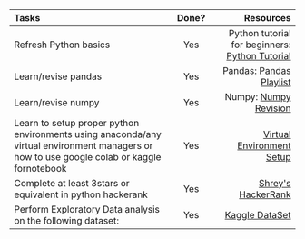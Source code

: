 |    Tasks    |    Done?    |       Resources       |
| :---        |    :----:   |              ---:     |
|Refresh Python basics|	  Yes|     Python tutorial for beginners:   [Python Tutorial](https://www.youtube.com/watchv=rfscVS0vtbw&feature=youtu.beab_channel=freeCodeCamp.org)    |
|Learn/revise pandas|	      Yes	|    Pandas: [Pandas Playlist](https://www.youtube.com/playlist?list=PL-osiE80TeTsWmV9i9c58mdDCSskIFdDS)|
|Learn/revise numpy|	      Yes	|    Numpy: [Numpy Revision](https://www.youtube.com/watch?v=QUT1VHiLmmI) |
|Learn to setup proper python environments using anaconda/any virtual environment managers or how to use google colab or kaggle fornotebook  |  Yes | [Virtual Environment Setup](https://www.freecodecamp.org/news/how-to-setup-virtual-environments-in-python/)|
|Complete at least 3stars or equivalent in python hackerank	   | Yes|     [Shrey's HackerRank](https://www.hackerrank.com/9shrey)|
|Perform Exploratory Data analysis on the following dataset:    | Yes|	    [Kaggle DataSet](https://www.kaggle.com/datasets/arianazmoudeh/airbnbopendata/)|
